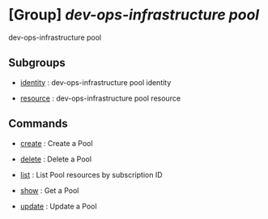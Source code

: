 # [Group] _dev-ops-infrastructure pool_

dev-ops-infrastructure pool

## Subgroups

- [identity](/Commands/dev-ops-infrastructure/pool/identity/readme.md)
: dev-ops-infrastructure pool identity

- [resource](/Commands/dev-ops-infrastructure/pool/resource/readme.md)
: dev-ops-infrastructure pool resource

## Commands

- [create](/Commands/dev-ops-infrastructure/pool/_create.md)
: Create a Pool

- [delete](/Commands/dev-ops-infrastructure/pool/_delete.md)
: Delete a Pool

- [list](/Commands/dev-ops-infrastructure/pool/_list.md)
: List Pool resources by subscription ID

- [show](/Commands/dev-ops-infrastructure/pool/_show.md)
: Get a Pool

- [update](/Commands/dev-ops-infrastructure/pool/_update.md)
: Update a Pool
